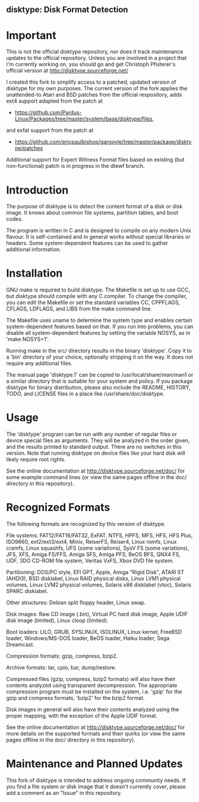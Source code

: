disktype: Disk Format Detection
---------------------------------------------------------------------------------------------------

# Important 

This is not the official disktype repository, nor does it track maintenance updates
to the official repository. Unless you are involved in a project that I'm currently working on, you
should go and get Christoph Pfisterer's official version at http://disktype.sourceforge.net/

I created this fork to simplify access to a patched, updated version of disktype for my own purposes. 
The current version of the fork applies the unattended-to Atari and BSD patches from the official respository,
adds ext4 support adapted from the patch at 

* https://github.com/Pardus-Linux/Packages/tree/master/system/base/disktype/files, 

and exfat support from the patch at 

* https://github.com/ericpaulbishop/gargoyle/tree/master/package/disktype/patches

Additional support for Expert Witness Format files based on existing (but non-functional) patch is
in progress in the dtewf branch.

# Introduction 

The purpose of disktype is to detect the content format of a disk or
disk image. It knows about common file systems, partition tables, and
boot codes.

The program is written in C and is designed to compile on any modern
Unix flavour. It is self-contained and in general works without
special libraries or headers. Some system-dependent features can be
used to gather additional information.


# Installation

GNU make is required to build disktype. The Makefile is set up to use
GCC, but disktype should compile with any C compiler. To change the
compiler, you can edit the Makefile or set the standard variables CC,
CPPFLAGS, CFLAGS, LDFLAGS, and LIBS from the make command line.

The Makefile uses uname to determine the system type and enables
certain system-dependent features based on that. If you run into
problems, you can disable all system-dependent features by setting the
variable NOSYS, as in 'make NOSYS=1'.

Running make in the src/ directory results in the binary 'disktype'. Copy it to a 'bin'
directory of your choice, optionally stripping it on the way. It does
not require any additional files.

The manual page 'disktype.1' can be copied to
/usr/local/share/man/man1 or a similar directory that is suitable for
your system and policy. If you package disktype for binary
distribution, please also include the README, HISTORY, TODO, and
LICENSE files in a place like /usr/share/doc/disktype.


# Usage

The 'disktype' program can be run with any number of regular files or
device special files as arguments. They will be analyzed in the order
given, and the results printed to standard output. There are no
switches in this version. Note that running disktype on device files
like your hard disk will likely require root rights.

See the online documentation at <http://disktype.sourceforge.net/doc/>
for some example command lines (or view the same pages offline in
the doc/ directory in this repository).


# Recognized Formats

The following formats are recognized by this version of disktype.

File systems: FAT12/FAT16/FAT32, ExFAT, NTFS, HPFS, MFS, HFS, HFS Plus,
  ISO9660, ext2/ext3/ext4, Minix, ReiserFS, Reiser4, Linux romfs, Linux
  cramfs, Linux squashfs, UFS (some variations), SysV FS (some
  variations), JFS, XFS, Amiga FS/FFS, Amiga SFS, Amiga PFS, BeOS BFS,
  QNX4 FS, UDF, 3DO CD-ROM file system, Veritas VxFS, Xbox DVD file
  system.

Partitioning: DOS/PC style, EFI GPT, Apple, Amiga "Rigid Disk", ATARI
  ST (AHDI3), BSD disklabel, Linux RAID physical disks, Linux LVM1
  physical volumes, Linux LVM2 physical volumes, Solaris x86 disklabel
  (vtoc), Solaris SPARC disklabel.

Other structures: Debian split floppy header, Linux swap.

Disk images: Raw CD image (.bin), Virtual PC hard disk image, Apple
  UDIF disk image (limited), Linux cloop (limited).

Boot loaders: LILO, GRUB, SYSLINUX, ISOLINUX, Linux kernel, FreeBSD
  loader, Windows/MS-DOS loader, BeOS loader, Haiku loader, Sega
  Dreamcast.

Compression formats: gzip, compress, bzip2.

Archive formats: tar, cpio, bar, dump/restore.


Compressed files (gzip, compress, bzip2 formats) will also have their
contents analyzed using transparent decompression. The appropriate
compression program must be installed on the system, i.e. 'gzip' for
the gzip and compress formats, 'bzip2' for the bzip2 format.

Disk images in general will also have their contents analyzed using
the proper mapping, with the exception of the Apple UDIF format.

See the online documentation at <http://disktype.sourceforge.net/doc/>
for more details on the supported formats and their quirks (or view the 
same pages offline in the doc/ directory in this repository).


# Maintenance and Planned Updates

This fork of disktype is intended to address ongoing community needs.
If you find a file system or disk image that it doesn't currently
cover, please add a comment as an "Issue" in this repository.

